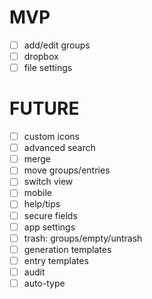 # MVP

- [ ] add/edit groups
- [ ] dropbox
- [ ] file settings

# FUTURE

- [ ] custom icons
- [ ] advanced search
- [ ] merge
- [ ] move groups/entries
- [ ] switch view
- [ ] mobile
- [ ] help/tips
- [ ] secure fields
- [ ] app settings
- [ ] trash: groups/empty/untrash
- [ ] generation templates
- [ ] entry templates
- [ ] audit
- [ ] auto-type
